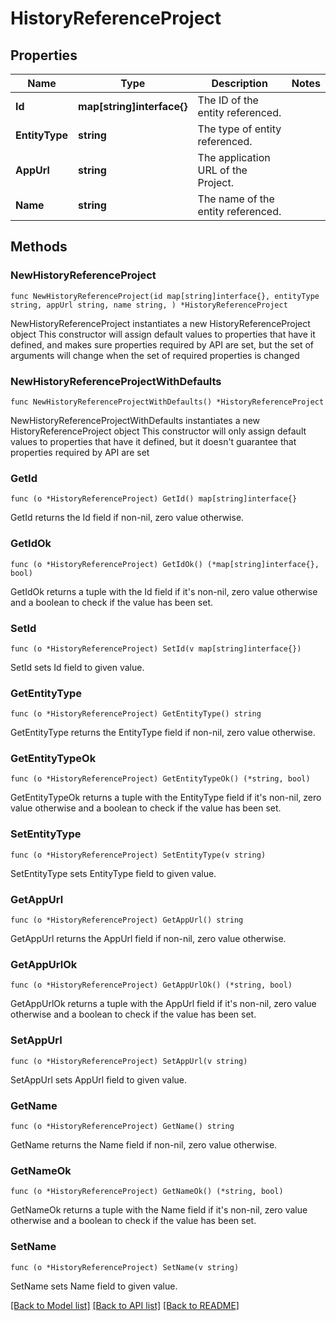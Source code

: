# HistoryReferenceProject

## Properties

Name | Type | Description | Notes
------------ | ------------- | ------------- | -------------
**Id** | **map[string]interface{}** | The ID of the entity referenced. | 
**EntityType** | **string** | The type of entity referenced. | 
**AppUrl** | **string** | The application URL of the Project. | 
**Name** | **string** | The name of the entity referenced. | 

## Methods

### NewHistoryReferenceProject

`func NewHistoryReferenceProject(id map[string]interface{}, entityType string, appUrl string, name string, ) *HistoryReferenceProject`

NewHistoryReferenceProject instantiates a new HistoryReferenceProject object
This constructor will assign default values to properties that have it defined,
and makes sure properties required by API are set, but the set of arguments
will change when the set of required properties is changed

### NewHistoryReferenceProjectWithDefaults

`func NewHistoryReferenceProjectWithDefaults() *HistoryReferenceProject`

NewHistoryReferenceProjectWithDefaults instantiates a new HistoryReferenceProject object
This constructor will only assign default values to properties that have it defined,
but it doesn't guarantee that properties required by API are set

### GetId

`func (o *HistoryReferenceProject) GetId() map[string]interface{}`

GetId returns the Id field if non-nil, zero value otherwise.

### GetIdOk

`func (o *HistoryReferenceProject) GetIdOk() (*map[string]interface{}, bool)`

GetIdOk returns a tuple with the Id field if it's non-nil, zero value otherwise
and a boolean to check if the value has been set.

### SetId

`func (o *HistoryReferenceProject) SetId(v map[string]interface{})`

SetId sets Id field to given value.


### GetEntityType

`func (o *HistoryReferenceProject) GetEntityType() string`

GetEntityType returns the EntityType field if non-nil, zero value otherwise.

### GetEntityTypeOk

`func (o *HistoryReferenceProject) GetEntityTypeOk() (*string, bool)`

GetEntityTypeOk returns a tuple with the EntityType field if it's non-nil, zero value otherwise
and a boolean to check if the value has been set.

### SetEntityType

`func (o *HistoryReferenceProject) SetEntityType(v string)`

SetEntityType sets EntityType field to given value.


### GetAppUrl

`func (o *HistoryReferenceProject) GetAppUrl() string`

GetAppUrl returns the AppUrl field if non-nil, zero value otherwise.

### GetAppUrlOk

`func (o *HistoryReferenceProject) GetAppUrlOk() (*string, bool)`

GetAppUrlOk returns a tuple with the AppUrl field if it's non-nil, zero value otherwise
and a boolean to check if the value has been set.

### SetAppUrl

`func (o *HistoryReferenceProject) SetAppUrl(v string)`

SetAppUrl sets AppUrl field to given value.


### GetName

`func (o *HistoryReferenceProject) GetName() string`

GetName returns the Name field if non-nil, zero value otherwise.

### GetNameOk

`func (o *HistoryReferenceProject) GetNameOk() (*string, bool)`

GetNameOk returns a tuple with the Name field if it's non-nil, zero value otherwise
and a boolean to check if the value has been set.

### SetName

`func (o *HistoryReferenceProject) SetName(v string)`

SetName sets Name field to given value.



[[Back to Model list]](../README.md#documentation-for-models) [[Back to API list]](../README.md#documentation-for-api-endpoints) [[Back to README]](../README.md)


